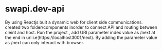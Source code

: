 # swapi.dev-api
By using Reactjs buit a dynamic web for client side communications.
created two folder/components inorder to connect API and routing between cleint and host. 
Run the project , add URI parameter index value as /next at the end in url i.e(https://localhost3001/next). 
By adding the parameter value as /next can only interact with browser. 
